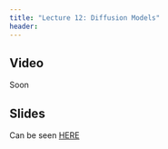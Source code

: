 ```yaml
---
title: "Lecture 12: Diffusion Models"
header:
---
```



## Video

Soon

## Slides

Can be seen [HERE](https://www.dropbox.com/scl/fi/1yy93e0v034o60hzj58x5/236781_lec12_DM_1.pptx?rlkey=mnf4hwa7afdq2ggrbhxdi5kpm&dl=0)

